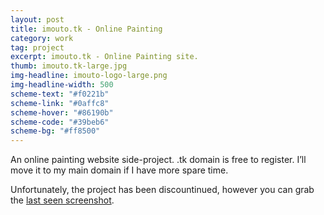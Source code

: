 ```yaml
---
layout: post
title: imouto.tk - Online Painting
category: work
tag: project
excerpt: imouto.tk - Online Painting site.
thumb: imouto.tk-large.jpg
img-headline: imouto-logo-large.png
img-headline-width: 500
scheme-text: "#f0221b"
scheme-link: "#0affc8"
scheme-hover: "#86190b"
scheme-code: "#39beb6"
scheme-bg: "#ff8500"
---
```


<div class=txt>
  <p>An online painting website side-project. .tk domain is free to register. I’ll move it to my main domain if I have more spare time.</p>

  <p class=note>Unfortunately, the project has been discountinued, however you can grab the <a href="{{ site.data.var.file }}/screenshot/imouto.tk%20-%202010-04-17%20-%2001-21-15.png">last seen screenshot</a>.</p>
</div>